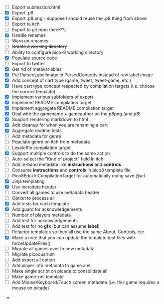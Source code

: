 - [ ] Export submission.html
- [X] Export .p8
- [X] Export .p8.png - suppose I should reuse the .p8 thing from above
- [ ] Export to itch
- [ ] Export to git repo (here??)
- [X] Handle renames
- [ ] ~~Warn on renames~~
- [ ] ~~Create a working directory~~
- [ ] Ability to configure pico-8 working directory
- [X] Populate source code
- [ ] Export to twitter
- [X] Get rid of metavariables
- [X] Put ParsedLabelImage in ParsedContents instead of raw label image
- [X] Add concept of cart type (game, tweet, tweet-game, etc.)
- [X] Have cart type concept respected by compilation targets (i.e. choose the correct template)
- [X] Implement various subfolders of export
- [X] Implement README compilation target
- [X] Implement aggregate README compilation target
- [X] Deal with the gamename + gameauthor on the p8png (and p8)
- [X] Support rendering markdown to html
- [X] Add cleanup for when you are renaming a cart
- [X] Aggregate readme tests
- [ ] Add metadata for genre
- [ ] Populate genre on itch from metadata
- [ ] Lexaloffle compilation target
- [X] Support multiple controls to do the same action
- [ ] Auto-select the "Kind of project" field in itch
- [ ] Add in-band metadata like __instructions__ and __controls__
- [ ] Consume __instructions__ and __controls__ in pico8 template file
- [ ] Pico8EduUrlCompilationTarget for automatically doing save @url
- [X] Jinja templating
- [X] Use metadata header
- [ ] Convert all games to use metadata header
- [ ] Option to process all
- [X] Add tests for each template
- [X] Add guard for acknowledgements
- [ ] Number of players metadata
- [ ] Add test for acknowledgements
- [ ] Add test for no __gfx__ (but can assume __label__)
- [ ] Refactor templates so they all use the same About, Controls, etc.
- [X] Make a note that you can update the template test files with forceUpdateFiles()
- [ ] Migrate all games over to new metadata
- [ ] Migrate picoquarium
- [ ] Add export all option
- [ ] Add player info metadata to game.xml
- [ ] Make single script on picade to consolidate all
- [ ] Make game.xml template
- [ ] Add Mouse/Keyboard/Touch screen metadata (i.e. this game requires a mouse on picade)
- 